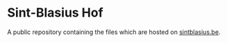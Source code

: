 Sint-Blasius Hof
================

A public repository containing the files which are hosted on [sintblasius.be](http://sintblasiushof.be).